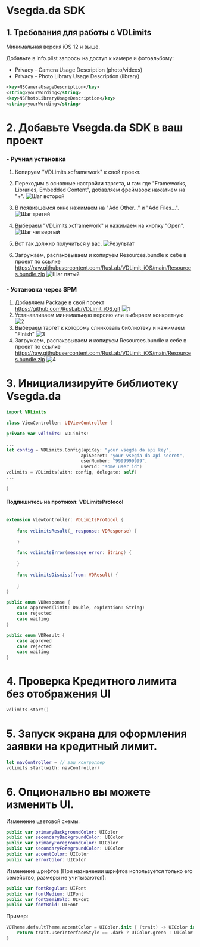 # Vsegda.da SDK

## 1. Требования для работы с VDLimits

Минимальная версия iOS 12 и выше.

Добавьте в info.plist запросы на доступ к камере и фотоальбому:

- Privacy - Camera Usage Description (photo/videos)
- Privacy - Photo Library Usage Description (library)

```xml
<key>NSCameraUsageDescription</key>
<string>yourWording</string>
<key>NSPhotoLibraryUsageDescription</key>
<string>yourWording</string>
```

# 2. Добавьте Vsegda.da SDK в ваш проект

### - Ручная установка

1. Копируем "VDLimits.xcframework" к свой проект.
2. Переходим в основные настройки таргета, и там где "Frameworks, Libraries, Embedded Content", добавляем фреймворк нажатием на "+".
 ![Шаг воторой](images/qa1.png)
 
3. В появившемся окне нажимаем на "Add Other..." и "Add Files...".
![Шаг третий](images/qa2.png)

4. Выбераем "VDLimits.xcframework" и нажимаем на кнопку "Open".
![Шаг четвертый](images/qa3.png)
 
5. Вот так должно получиться у вас.
![Результат](images/qa4.png)

6. Загружаем, распаковываем и копируем Resources.bundle к себе в проект по ссылке https://raw.githubusercontent.com/RusLab/VDLimit_iOS/main/Resources.bundle.zip
![Шаг пятый](images/spm4.png)

### - Установка через SPM

1. Добавляем Package в свой проект https://github.com/RusLab/VDLimit_iOS.git
![1](images/spm1.png)
2. Устанавливаем минимальную версию или выбираем конкретную
![2](images/spm2.png)
3. Выбераем таргет к которому слинковать библиотеку и нажимаем "Finish"
![3](images/spm3.png)
4. Загружаем, распаковываем и копируем Resources.bundle к себе в проект по ссылке https://raw.githubusercontent.com/RusLab/VDLimit_iOS/main/Resources.bundle.zip
![4](images/spm4.png)

# 3. Инициализируйте библиотеку Vsegda.da

```swift
import VDLimits

class ViewController: UIViewController {

private var vdlimits: VDLimits!

...
let config = VDLimits.Config(apiKey: "your vsegda da api key",
                            apiSecret: "your vsegda da api secret",
                            userNumber: "9999999999",
                            userId: "some user id")
vdlimits = VDLimits(with: config, delegate: self)
...

}
```

#### Подпишитесь на протокол: VDLimitsProtocol

```swift

extension ViewController: VDLimitsProtocol {
        
    func vdLimitsResult(_ response: VDResponse) {
        
    }

    func vdLimitsError(message error: String) {
        
    }
    
    func vdLimitsDismiss(from: VDResult) {
        
    }
}
```


```swift
public enum VDResponse {
    case approved(limit: Double, expiration: String)
    case rejected
    case waiting
}

public enum VDResult {
    case approved
    case rejected
    case waiting
}
```

# 4. Проверка Кредитного лимита без отображения UI

```swift
vdlimits.start()
```

# 5. Запуск экрана для оформления заявки на кредитный лимит.

```swift
let navController = // ваш контроллер
vdlimits.start(with: navController)
```

# 6. Опционально вы можете изменить UI.

Изменение цветовой схемы:

```swift
public var primaryBackgroundColor: UIColor
public var secondaryBackgroundColor: UIColor
public var primaryForegroundColor: UIColor
public var secondaryForegroundColor: UIColor
public var accentColor: UIColor
public var errorColor: UIColor
```

Изменение шрифтов (При назначении шрифтов используется только его семейство, размеры не учитываются):

```swift
public var fontRegular: UIFont
public var fontMedium: UIFont
public var fontSemiBold: UIFont
public var fontBold: UIFont
```

Пример:

```swift
VDTheme.defaultTheme.accentColor = UIColor.init { (trait) -> UIColor in
    return trait.userInterfaceStyle == .dark ? UIColor.green : UIColor.blue
}            
```
